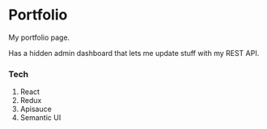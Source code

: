 # Portfolio

My portfolio page.

Has a hidden admin dashboard that lets me update stuff with my REST API.

### Tech

1. React
2. Redux
3. Apisauce
4. Semantic UI
